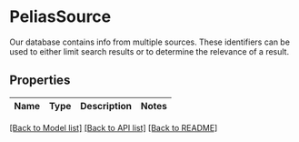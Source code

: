 # PeliasSource

Our database contains info from multiple sources. These identifiers can be used to either limit search results or to determine the relevance of a result.

## Properties
Name | Type | Description | Notes
------------ | ------------- | ------------- | -------------

[[Back to Model list]](../README.md#documentation-for-models) [[Back to API list]](../README.md#documentation-for-api-endpoints) [[Back to README]](../README.md)


